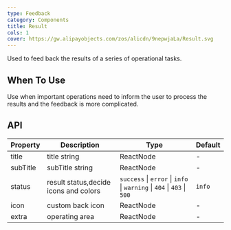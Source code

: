```yaml
---
type: Feedback
category: Components
title: Result
cols: 1
cover: https://gw.alipayobjects.com/zos/alicdn/9nepwjaLa/Result.svg
---
```


Used to feed back the results of a series of operational tasks.

## When To Use

Use when important operations need to inform the user to process the results and the feedback is more complicated.

## API

| Property | Description | Type | Default |
| --- | --- | --- | --- |
| title | title string | ReactNode | - |
| subTitle | subTitle string | ReactNode | - |
| status | result status,decide icons and colors | `success` \| `error` \| `info` \| `warning` \| `404` \| `403` \| `500` | `info` |
| icon | custom back icon | ReactNode | - |
| extra | operating area | ReactNode | - |
